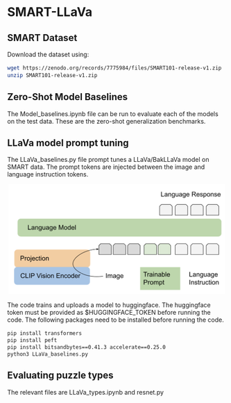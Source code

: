 # SMART-LLaVa

## SMART Dataset
Download the dataset using:

```bash
wget https://zenodo.org/records/7775984/files/SMART101-release-v1.zip
unzip SMART101-release-v1.zip
```

## Zero-Shot Model Baselines

The Model_baselines.ipynb file can be run to evaluate each of the models on the test data. These are the zero-shot generalization benchmarks.

## LLaVa model prompt tuning

The LLaVa_baselines.py file prompt tunes a LLaVa/BakLLaVa model on SMART data. The prompt tokens are injected between the image and language instruction tokens.

<p align="center">
<img src="https://github.com/akankshya107/SMART-LLaVa/blob/main/trainable_prompt.png" width="500">
</p>

The code trains and uploads a model to huggingface. The huggingface token must be provided as $HUGGINGFACE_TOKEN before running the code. The following packages need to be installed before running the code.

```
pip install transformers
pip install peft
pip install bitsandbytes==0.41.3 accelerate==0.25.0
python3 LLaVa_baselines.py
```

## Evaluating puzzle types
The relevant files are LLaVa_types.ipynb and resnet.py
